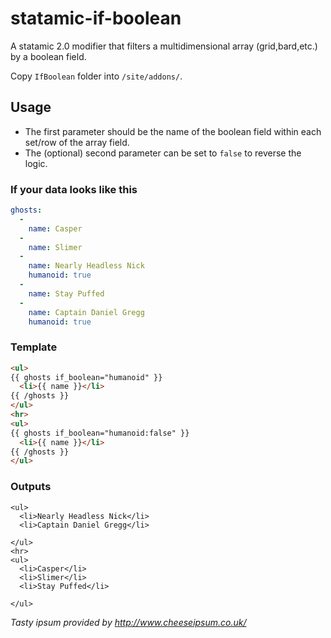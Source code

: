 # statamic-if-boolean
A statamic 2.0 modifier that filters a multidimensional array (grid,bard,etc.) by a boolean field.


Copy `IfBoolean` folder into `/site/addons/`.

## Usage


- The first parameter should be the name of the boolean field within each set/row of the array field.
- The (optional) second parameter can be set to `false` to reverse the logic.

### If your data looks like this

```yaml
ghosts:
  - 
    name: Casper
  - 
    name: Slimer
  - 
    name: Nearly Headless Nick
    humanoid: true
  - 
    name: Stay Puffed
  - 
    name: Captain Daniel Gregg
    humanoid: true

```


### Template

```html
<ul>
{{ ghosts if_boolean="humanoid" }}
  <li>{{ name }}</li>
{{ /ghosts }}
</ul>
<hr>
<ul>
{{ ghosts if_boolean="humanoid:false" }}
  <li>{{ name }}</li>
{{ /ghosts }}
</ul>
```

### Outputs

```
<ul>
  <li>Nearly Headless Nick</li>
  <li>Captain Daniel Gregg</li>

</ul>
<hr>
<ul>
  <li>Casper</li>
  <li>Slimer</li>
  <li>Stay Puffed</li>

</ul>
```

_Tasty ipsum provided by http://www.cheeseipsum.co.uk/_